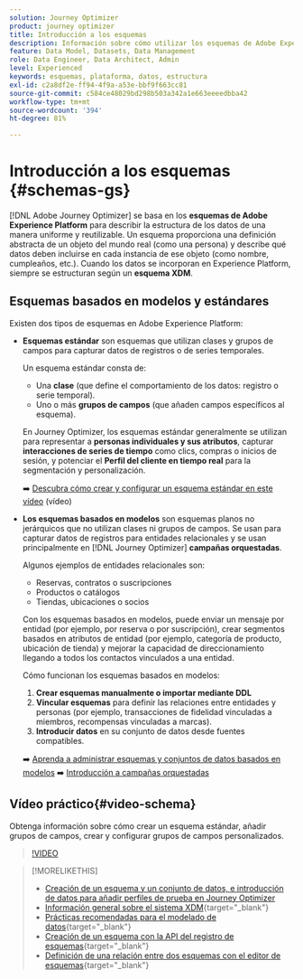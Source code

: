 ```yaml
---
solution: Journey Optimizer
product: journey optimizer
title: Introducción a los esquemas
description: Información sobre cómo utilizar los esquemas de Adobe Experience Platform en Adobe Journey Optimizer
feature: Data Model, Datasets, Data Management
role: Data Engineer, Data Architect, Admin
level: Experienced
keywords: esquemas, plataforma, datos, estructura
exl-id: c2a8df2e-ff94-4f9a-a53e-bbf9f663cc81
source-git-commit: c584ce48029bd298b503a342a1e663eeeedbba42
workflow-type: tm+mt
source-wordcount: '394'
ht-degree: 81%

---
```


# Introducción a los esquemas {#schemas-gs}

[!DNL Adobe Journey Optimizer] se basa en los **esquemas de Adobe Experience Platform** para describir la estructura de los datos de una manera uniforme y reutilizable. Un esquema proporciona una definición abstracta de un objeto del mundo real (como una persona) y describe qué datos deben incluirse en cada instancia de ese objeto (como nombre, cumpleaños, etc.). Cuando los datos se incorporan en Experience Platform, siempre se estructuran según un **esquema XDM**.

## Esquemas basados en modelos y estándares

Existen dos tipos de esquemas en Adobe Experience Platform:

* **Esquemas estándar** son esquemas que utilizan clases y grupos de campos para capturar datos de registros o de series temporales.

  Un esquema estándar consta de:

   * Una **clase** (que define el comportamiento de los datos: registro o serie temporal).
   * Uno o más **grupos de campos** (que añaden campos específicos al esquema).

  En Journey Optimizer, los esquemas estándar generalmente se utilizan para representar a **personas individuales y sus atributos**, capturar **interacciones de series de tiempo** como clics, compras o inicios de sesión, y potenciar el **Perfil del cliente en tiempo real** para la segmentación y personalización.

  ➡️ [Descubra cómo crear y configurar un esquema estándar en este vídeo](#video-schema) (vídeo)

* **Los esquemas basados en modelos** son esquemas planos no jerárquicos que no utilizan clases ni grupos de campos. Se usan para capturar datos de registros para entidades relacionales y se usan principalmente en [!DNL Journey Optimizer] **campañas orquestadas**.

  Algunos ejemplos de entidades relacionales son:
   * Reservas, contratos o suscripciones
   * Productos o catálogos
   * Tiendas, ubicaciones o socios

  Con los esquemas basados en modelos, puede enviar un mensaje por entidad (por ejemplo, por reserva o por suscripción), crear segmentos basados en atributos de entidad (por ejemplo, categoría de producto, ubicación de tienda) y mejorar la capacidad de direccionamiento llegando a todos los contactos vinculados a una entidad.

  Cómo funcionan los esquemas basados en modelos:

   1. **Crear esquemas manualmente o importar mediante DDL**
   1. **Vincular esquemas** para definir las relaciones entre entidades y personas (por ejemplo, transacciones de fidelidad vinculadas a miembros, recompensas vinculadas a marcas).
   1. **Introducir datos** en su conjunto de datos desde fuentes compatibles.

  ➡️ [Aprenda a administrar esquemas y conjuntos de datos basados en modelos](../orchestrated/gs-schemas.md)
➡️ [Introducción a campañas orquestadas](../orchestrated/gs-schemas.md)

## Vídeo práctico{#video-schema}

Obtenga información sobre cómo crear un esquema estándar, añadir grupos de campos, crear y configurar grupos de campos personalizados.

>[!VIDEO](https://video.tv.adobe.com/v/334461?quality=12)

>[!MORELIKETHIS]
>
>* [Creación de un esquema y un conjunto de datos, e introducción de datos para añadir perfiles de prueba en Journey Optimizer](../audience/creating-test-profiles.md)
>* [Información general sobre el sistema XDM](https://experienceleague.adobe.com/docs/experience-platform/xdm/home.html?lang=es){target="_blank"}
>* [Prácticas recomendadas para el modelado de datos](https://experienceleague.adobe.com/docs/experience-platform/xdm/schema/best-practices.html?lang=es){target="_blank"}
>* [Creación de un esquema con la API del registro de esquemas](https://experienceleague.adobe.com/docs/experience-platform/xdm/tutorials/create-schema-api.html?lang=es){target="_blank"}
>* [Definición de una relación entre dos esquemas con el editor de esquemas](https://experienceleague.adobe.com/docs/experience-platform/xdm/tutorials/relationship-ui.html?lang=es){target="_blank"}
